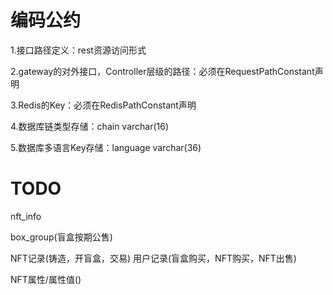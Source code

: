 # 编码公约

1.接口路径定义：rest资源访问形式

2.gateway的对外接口，Controller层级的路径：必须在RequestPathConstant声明

3.Redis的Key：必须在RedisPathConstant声明

4.数据库链类型存储：chain varchar(16)

5.数据库多语言Key存储：language varchar(36)








# TODO
nft_info

box_group(盲盒按期公售)

NFT记录(铸造，开盲盒，交易)
用户记录(盲盒购买，NFT购买，NFT出售)

NFT属性/属性值()